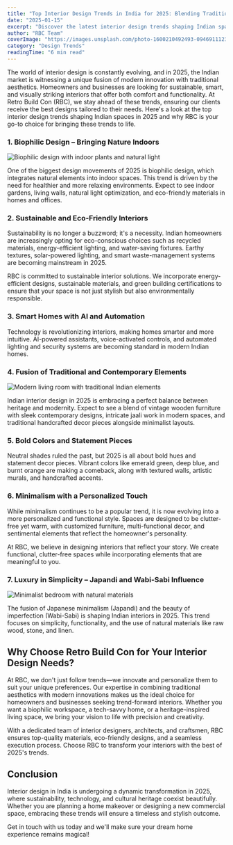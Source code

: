 ```yaml
---
title: "Top Interior Design Trends in India for 2025: Blending Tradition with Modernity"
date: "2025-01-15"
excerpt: "Discover the latest interior design trends shaping Indian spaces in 2025, from biophilic design to smart home integration, and learn how RBC brings these trends to life."
author: "RBC Team"
coverImage: "https://images.unsplash.com/photo-1600210492493-0946911123ea?q=80&w=1800&auto=format&fit=crop"
category: "Design Trends"
readingTime: "6 min read"
---
```


The world of interior design is constantly evolving, and in 2025, the Indian market is witnessing a unique fusion of modern innovation with traditional aesthetics. Homeowners and businesses are looking for sustainable, smart, and visually striking interiors that offer both comfort and functionality. At Retro Build Con (RBC), we stay ahead of these trends, ensuring our clients receive the best designs tailored to their needs. Here's a look at the top interior design trends shaping Indian spaces in 2025 and why RBC is your go-to choice for bringing these trends to life.

### 1. Biophilic Design – Bringing Nature Indoors

![Biophilic design with indoor plants and natural light](https://images.unsplash.com/photo-1545239351-1141bd82e8a6?q=80&w=1800&auto=format&fit=crop)

One of the biggest design movements of 2025 is biophilic design, which integrates natural elements into indoor spaces. This trend is driven by the need for healthier and more relaxing environments. Expect to see indoor gardens, living walls, natural light optimization, and eco-friendly materials in homes and offices.

### 2. Sustainable and Eco-Friendly Interiors

Sustainability is no longer a buzzword; it's a necessity. Indian homeowners are increasingly opting for eco-conscious choices such as recycled materials, energy-efficient lighting, and water-saving fixtures. Earthy textures, solar-powered lighting, and smart waste-management systems are becoming mainstream in 2025.

RBC is committed to sustainable interior solutions. We incorporate energy-efficient designs, sustainable materials, and green building certifications to ensure that your space is not just stylish but also environmentally responsible.

### 3. Smart Homes with AI and Automation

Technology is revolutionizing interiors, making homes smarter and more intuitive. AI-powered assistants, voice-activated controls, and automated lighting and security systems are becoming standard in modern Indian homes.

### 4. Fusion of Traditional and Contemporary Elements

![Modern living room with traditional Indian elements](https://images.unsplash.com/photo-1600607687939-ce8a6c25118c?q=80&w=1800&auto=format&fit=crop)

Indian interior design in 2025 is embracing a perfect balance between heritage and modernity. Expect to see a blend of vintage wooden furniture with sleek contemporary designs, intricate jaali work in modern spaces, and traditional handcrafted decor pieces alongside minimalist layouts.

### 5. Bold Colors and Statement Pieces

Neutral shades ruled the past, but 2025 is all about bold hues and statement decor pieces. Vibrant colors like emerald green, deep blue, and burnt orange are making a comeback, along with textured walls, artistic murals, and handcrafted accents.

### 6. Minimalism with a Personalized Touch

While minimalism continues to be a popular trend, it is now evolving into a more personalized and functional style. Spaces are designed to be clutter-free yet warm, with customized furniture, multi-functional decor, and sentimental elements that reflect the homeowner's personality.

At RBC, we believe in designing interiors that reflect your story. We create functional, clutter-free spaces while incorporating elements that are meaningful to you.

### 7. Luxury in Simplicity – Japandi and Wabi-Sabi Influence

![Minimalist bedroom with natural materials](https://images.unsplash.com/photo-1616594039964-ae9021a400a0?q=80&w=1800&auto=format&fit=crop)

The fusion of Japanese minimalism (Japandi) and the beauty of imperfection (Wabi-Sabi) is shaping Indian interiors in 2025. This trend focuses on simplicity, functionality, and the use of natural materials like raw wood, stone, and linen.

## Why Choose Retro Build Con for Your Interior Design Needs?

At RBC, we don't just follow trends—we innovate and personalize them to suit your unique preferences. Our expertise in combining traditional aesthetics with modern innovations makes us the ideal choice for homeowners and businesses seeking trend-forward interiors. Whether you want a biophilic workspace, a tech-savvy home, or a heritage-inspired living space, we bring your vision to life with precision and creativity.

With a dedicated team of interior designers, architects, and craftsmen, RBC ensures top-quality materials, eco-friendly designs, and a seamless execution process. Choose RBC to transform your interiors with the best of 2025's trends.

## Conclusion

Interior design in India is undergoing a dynamic transformation in 2025, where sustainability, technology, and cultural heritage coexist beautifully. Whether you are planning a home makeover or designing a new commercial space, embracing these trends will ensure a timeless and stylish outcome.

Get in touch with us today and we'll make sure your dream home experience remains magical!